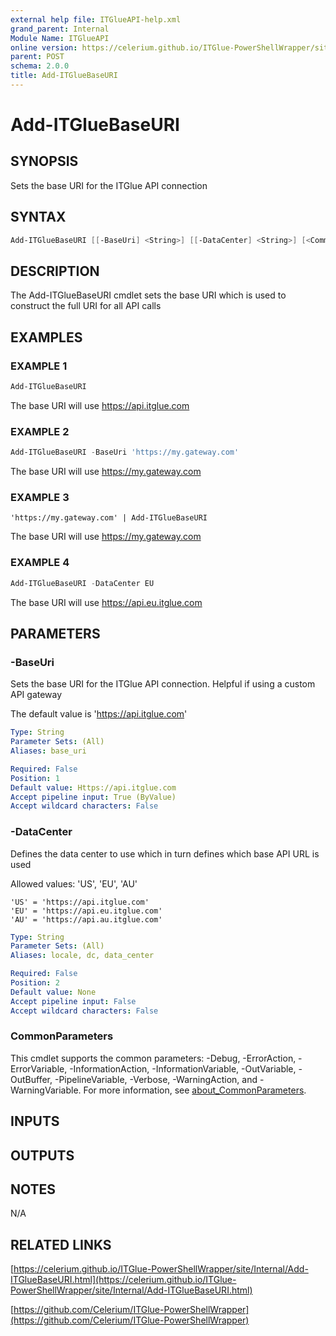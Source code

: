 ```yaml
---
external help file: ITGlueAPI-help.xml
grand_parent: Internal
Module Name: ITGlueAPI
online version: https://celerium.github.io/ITGlue-PowerShellWrapper/site/Internal/Add-ITGlueBaseURI.html
parent: POST
schema: 2.0.0
title: Add-ITGlueBaseURI
---
```


# Add-ITGlueBaseURI

## SYNOPSIS
Sets the base URI for the ITGlue API connection

## SYNTAX

```powershell
Add-ITGlueBaseURI [[-BaseUri] <String>] [[-DataCenter] <String>] [<CommonParameters>]
```

## DESCRIPTION
The Add-ITGlueBaseURI cmdlet sets the base URI which is used
to construct the full URI for all API calls

## EXAMPLES

### EXAMPLE 1
```powershell
Add-ITGlueBaseURI
```

The base URI will use https://api.itglue.com

### EXAMPLE 2
```powershell
Add-ITGlueBaseURI -BaseUri 'https://my.gateway.com'
```

The base URI will use https://my.gateway.com

### EXAMPLE 3
```
'https://my.gateway.com' | Add-ITGlueBaseURI
```

The base URI will use https://my.gateway.com

### EXAMPLE 4
```powershell
Add-ITGlueBaseURI -DataCenter EU
```

The base URI will use https://api.eu.itglue.com

## PARAMETERS

### -BaseUri
Sets the base URI for the ITGlue API connection.
Helpful
if using a custom API gateway

The default value is 'https://api.itglue.com'

```yaml
Type: String
Parameter Sets: (All)
Aliases: base_uri

Required: False
Position: 1
Default value: Https://api.itglue.com
Accept pipeline input: True (ByValue)
Accept wildcard characters: False
```

### -DataCenter
Defines the data center to use which in turn defines which
base API URL is used

Allowed values:
'US', 'EU', 'AU'

    'US' = 'https://api.itglue.com'
    'EU' = 'https://api.eu.itglue.com'
    'AU' = 'https://api.au.itglue.com'

```yaml
Type: String
Parameter Sets: (All)
Aliases: locale, dc, data_center

Required: False
Position: 2
Default value: None
Accept pipeline input: False
Accept wildcard characters: False
```

### CommonParameters
This cmdlet supports the common parameters: -Debug, -ErrorAction, -ErrorVariable, -InformationAction, -InformationVariable, -OutVariable, -OutBuffer, -PipelineVariable, -Verbose, -WarningAction, and -WarningVariable. For more information, see [about_CommonParameters](http://go.microsoft.com/fwlink/?LinkID=113216).

## INPUTS

## OUTPUTS

## NOTES
N/A

## RELATED LINKS

[https://celerium.github.io/ITGlue-PowerShellWrapper/site/Internal/Add-ITGlueBaseURI.html](https://celerium.github.io/ITGlue-PowerShellWrapper/site/Internal/Add-ITGlueBaseURI.html)

[https://github.com/Celerium/ITGlue-PowerShellWrapper](https://github.com/Celerium/ITGlue-PowerShellWrapper)

